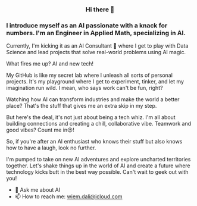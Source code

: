 ### <center> Hi there 👋 </center>
### I introduce myself as an AI passionate with a knack for numbers. I'm an Engineer in Applied Math, specializing in AI. 
Currently, I'm kicking it as an AI Consultant 🔭 where I get to play with Data Science and lead projects that solve real-world problems using AI magic.

What fires me up? AI and new tech! 

My GitHub is like my secret lab where I unleash all sorts of personal projects. It's my playground where I get to experiment, tinker, and let my imagination run wild. I mean, who says work can't be fun, right?

Watching how AI can transform industries and make the world a better place? That's the stuff that gives me an extra skip in my step.

But here's the deal, it's not just about being a tech whiz. I'm all about building connections and creating a chill, collaborative vibe. Teamwork and good vibes? Count me in😉! 

So, if you're after an AI enthusiast who knows their stuff but also knows how to have a laugh, look no further.

I'm pumped to take on new AI adventures and explore uncharted territories together. Let's shake things up in the world of AI and create a future where technology kicks butt in the best way possible. Can't wait to geek out with you!


- 💬 Ask me about AI
- 📫 How to reach me: wiem.dali@icloud.com
